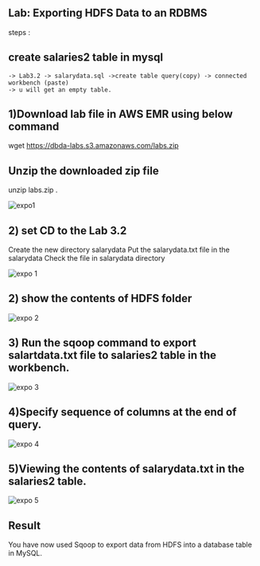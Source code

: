 ## Lab: Exporting HDFS Data to an RDBMS

steps :
## create salaries2 table in mysql 
    -> Lab3.2 -> salarydata.sql ->create table query(copy) -> connected workbench (paste)
    -> u will get an empty table.

## 1)Download lab file in AWS EMR using below command
wget https://dbda-labs.s3.amazonaws.com/labs.zip

## Unzip the downloaded zip file
unzip labs.zip .

![expo1](https://user-images.githubusercontent.com/63596484/86388663-ceec1380-bcb2-11ea-9299-e97a80dd35bc.PNG)

## 2) set CD to the Lab 3.2
Create the new directory salarydata
Put the salarydata.txt file in the salarydata
Check the file in salarydata directory

![expo 1](https://user-images.githubusercontent.com/63596484/86388644-c85d9c00-bcb2-11ea-99ce-b31ad7a49d1d.PNG)

## 2) show the contents of HDFS folder

![expo 2](https://user-images.githubusercontent.com/63596484/86388676-d27f9a80-bcb2-11ea-8add-5157b58366b3.PNG)

## 3) Run the sqoop command to export salartdata.txt file to salaries2 table in the workbench.

![expo 3](https://user-images.githubusercontent.com/63596484/86388683-d4e1f480-bcb2-11ea-9d80-8523fe24fe10.PNG)

## 4)Specify sequence of columns at the end of query.

![expo 4](https://user-images.githubusercontent.com/63596484/86388690-d7444e80-bcb2-11ea-9233-b20e881cd2ee.PNG)

## 5)Viewing the contents of salarydata.txt in the salaries2 table.

![expo 5](https://user-images.githubusercontent.com/63596484/86388692-d7dce500-bcb2-11ea-8296-817505897d93.PNG)

## Result
You have now used Sqoop to export data from HDFS into a database table in MySQL.

